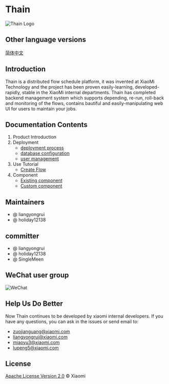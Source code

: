 <!--
 Copyright (c) 2019, Xiaomi, Inc.  All rights reserved.
 This source code is licensed under the Apache License Version 2.0, which
 can be found in the LICENSE file in the root directory of this source tree.
-->
# Thain

![Thain Logo](https://raw.githubusercontent.com/XiaoMi/Thain/master/docs/images/logo.png)

## Other language versions

[简体中文](./readme_zh.md)

## Introduction

Thain is a distributed flow schedule platform, it was invented at XiaoMi Technology and the project has been proven easily-learning, developed-rapidly, stable in the XiaoMi internal departments.
Thain has completed backend management system which supports depending, re-run, roll-back and monitoring of the flows, contains bautiful and easily-manipulating web UI for users to maintain your jobs.

## Documentation Contents

1. Product Introduction
1. Deployment
    - [deployment process](./docs/en/1.部署启动/1.部署流程.md)
    - [database configuration](./docs/en/1.部署启动/2.数据库配置.md)
    - [user management](./docs/en/1.部署启动/3.用户管理.md)
1. Use Tutorial
    - [Create Flow](./docs/en/2.使用教程/创建任务.md)
1. Component
    - [Existing component](./docs/en/3.组件说明/1.已有组件.md)
    - [Custom component](./docs/en/3.组件说明/2.自定义组件.md)

## Maintainers

- @ liangyongrui
- @ holiday12138

## committer

- @ liangyongrui
- @ holiday12138
- @ SingleMeen

## WeChat user group
![WeChat](http://cnbj1.fds.api.xiaomi.com/xdata-mail/WechatIMG.png)

## Help Us Do Better

Now Thain continues to be developed by xiaomi internal developers. If you have any questions, you can ask in the issues or send email to:
    
- zuojianguang@xiaomi.com
- liangyongrui@xiaomi.com
- miaoyu3@xiaomi.com
- lupeng5@xiaomi.com

## License

[Apache License Version 2.0](LICENSE) © Xiaomi
